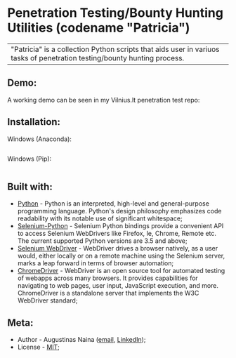 # Penetration Testing/Bounty Hunting Utilities (codename "Patricia")

<table>
  <tr>
    <td>
      "Patricia" is a collection Python scripts that aids user in variuos tasks of penetration testing/bounty hunting process.
    </td>
  </tr>
</table>

## Demo:
A working demo can be seen in my Vilnius.lt penetration test repo:  

## Installation:

Windows (Anaconda):

```sh
```

Windows (Pip):

```sh
```

## Built with:

- [Python](https://www.python.org) - Python is an interpreted, high-level and general-purpose programming language. Python's design philosophy emphasizes code readability with its notable use of significant whitespace;
- [Selenium-Python](https://selenium-python.readthedocs.io/installation.html) - Selenium Python bindings provide a convenient API to access Selenium WebDrivers like Firefox, Ie, Chrome, Remote etc. The current supported Python versions are 3.5 and above;
- [Selenium WebDriver](https://www.selenium.dev/documentation/en/webdriver/) - WebDriver drives a browser natively, as a user would, either locally or on a remote machine using the Selenium server, marks a leap forward in terms of browser automation;
- [ChromeDriver](https://chromedriver.chromium.org/home) - WebDriver is an open source tool for automated testing of webapps across many browsers. It provides capabilities for navigating to web pages, user input, JavaScript execution, and more.  ChromeDriver is a standalone server that implements the W3C WebDriver standard; 

## Meta:

- Author - Augustinas Naina ([email](augustinasnaina@gmail.com), [LinkedIn](https://www.linkedin.com/in/augustinasn/));
- License - [MIT](https://github.com/augustinasn/_cybersecurity_projects/blob/master/LICENSE);
